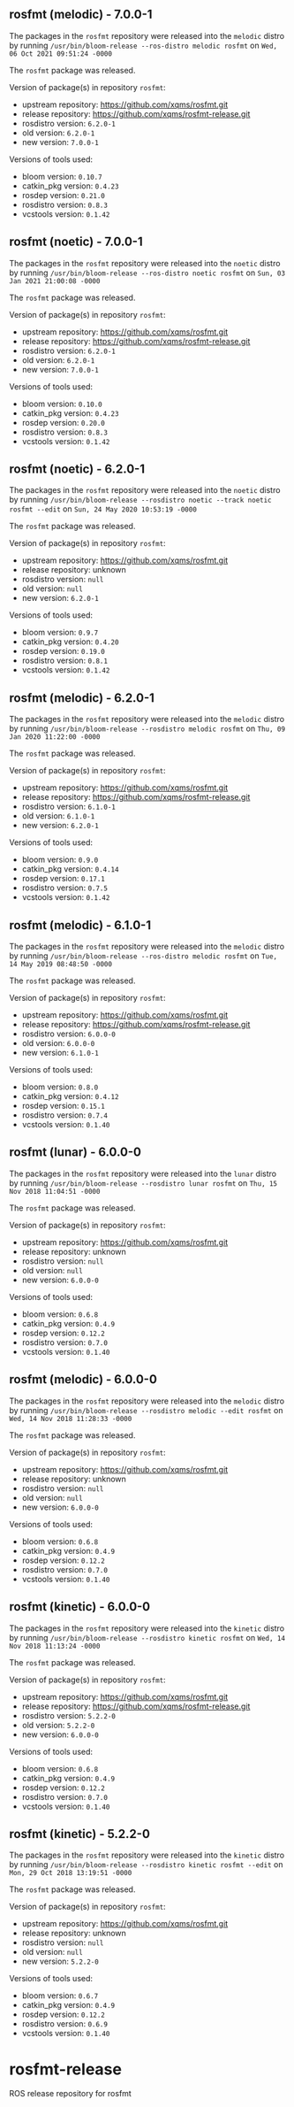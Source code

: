 ## rosfmt (melodic) - 7.0.0-1

The packages in the `rosfmt` repository were released into the `melodic` distro by running `/usr/bin/bloom-release --ros-distro melodic rosfmt` on `Wed, 06 Oct 2021 09:51:24 -0000`

The `rosfmt` package was released.

Version of package(s) in repository `rosfmt`:

- upstream repository: https://github.com/xqms/rosfmt.git
- release repository: https://github.com/xqms/rosfmt-release.git
- rosdistro version: `6.2.0-1`
- old version: `6.2.0-1`
- new version: `7.0.0-1`

Versions of tools used:

- bloom version: `0.10.7`
- catkin_pkg version: `0.4.23`
- rosdep version: `0.21.0`
- rosdistro version: `0.8.3`
- vcstools version: `0.1.42`


## rosfmt (noetic) - 7.0.0-1

The packages in the `rosfmt` repository were released into the `noetic` distro by running `/usr/bin/bloom-release --ros-distro noetic rosfmt` on `Sun, 03 Jan 2021 21:00:08 -0000`

The `rosfmt` package was released.

Version of package(s) in repository `rosfmt`:

- upstream repository: https://github.com/xqms/rosfmt.git
- release repository: https://github.com/xqms/rosfmt-release.git
- rosdistro version: `6.2.0-1`
- old version: `6.2.0-1`
- new version: `7.0.0-1`

Versions of tools used:

- bloom version: `0.10.0`
- catkin_pkg version: `0.4.23`
- rosdep version: `0.20.0`
- rosdistro version: `0.8.3`
- vcstools version: `0.1.42`


## rosfmt (noetic) - 6.2.0-1

The packages in the `rosfmt` repository were released into the `noetic` distro by running `/usr/bin/bloom-release --rosdistro noetic --track noetic rosfmt --edit` on `Sun, 24 May 2020 10:53:19 -0000`

The `rosfmt` package was released.

Version of package(s) in repository `rosfmt`:

- upstream repository: https://github.com/xqms/rosfmt.git
- release repository: unknown
- rosdistro version: `null`
- old version: `null`
- new version: `6.2.0-1`

Versions of tools used:

- bloom version: `0.9.7`
- catkin_pkg version: `0.4.20`
- rosdep version: `0.19.0`
- rosdistro version: `0.8.1`
- vcstools version: `0.1.42`


## rosfmt (melodic) - 6.2.0-1

The packages in the `rosfmt` repository were released into the `melodic` distro by running `/usr/bin/bloom-release --rosdistro melodic rosfmt` on `Thu, 09 Jan 2020 11:22:00 -0000`

The `rosfmt` package was released.

Version of package(s) in repository `rosfmt`:

- upstream repository: https://github.com/xqms/rosfmt.git
- release repository: https://github.com/xqms/rosfmt-release.git
- rosdistro version: `6.1.0-1`
- old version: `6.1.0-1`
- new version: `6.2.0-1`

Versions of tools used:

- bloom version: `0.9.0`
- catkin_pkg version: `0.4.14`
- rosdep version: `0.17.1`
- rosdistro version: `0.7.5`
- vcstools version: `0.1.42`


## rosfmt (melodic) - 6.1.0-1

The packages in the `rosfmt` repository were released into the `melodic` distro by running `/usr/bin/bloom-release --ros-distro melodic rosfmt` on `Tue, 14 May 2019 08:48:50 -0000`

The `rosfmt` package was released.

Version of package(s) in repository `rosfmt`:

- upstream repository: https://github.com/xqms/rosfmt.git
- release repository: https://github.com/xqms/rosfmt-release.git
- rosdistro version: `6.0.0-0`
- old version: `6.0.0-0`
- new version: `6.1.0-1`

Versions of tools used:

- bloom version: `0.8.0`
- catkin_pkg version: `0.4.12`
- rosdep version: `0.15.1`
- rosdistro version: `0.7.4`
- vcstools version: `0.1.40`


## rosfmt (lunar) - 6.0.0-0

The packages in the `rosfmt` repository were released into the `lunar` distro by running `/usr/bin/bloom-release --rosdistro lunar rosfmt` on `Thu, 15 Nov 2018 11:04:51 -0000`

The `rosfmt` package was released.

Version of package(s) in repository `rosfmt`:

- upstream repository: https://github.com/xqms/rosfmt.git
- release repository: unknown
- rosdistro version: `null`
- old version: `null`
- new version: `6.0.0-0`

Versions of tools used:

- bloom version: `0.6.8`
- catkin_pkg version: `0.4.9`
- rosdep version: `0.12.2`
- rosdistro version: `0.7.0`
- vcstools version: `0.1.40`


## rosfmt (melodic) - 6.0.0-0

The packages in the `rosfmt` repository were released into the `melodic` distro by running `/usr/bin/bloom-release --rosdistro melodic --edit rosfmt` on `Wed, 14 Nov 2018 11:28:33 -0000`

The `rosfmt` package was released.

Version of package(s) in repository `rosfmt`:

- upstream repository: https://github.com/xqms/rosfmt.git
- release repository: unknown
- rosdistro version: `null`
- old version: `null`
- new version: `6.0.0-0`

Versions of tools used:

- bloom version: `0.6.8`
- catkin_pkg version: `0.4.9`
- rosdep version: `0.12.2`
- rosdistro version: `0.7.0`
- vcstools version: `0.1.40`


## rosfmt (kinetic) - 6.0.0-0

The packages in the `rosfmt` repository were released into the `kinetic` distro by running `/usr/bin/bloom-release --rosdistro kinetic rosfmt` on `Wed, 14 Nov 2018 11:13:24 -0000`

The `rosfmt` package was released.

Version of package(s) in repository `rosfmt`:

- upstream repository: https://github.com/xqms/rosfmt.git
- release repository: https://github.com/xqms/rosfmt-release.git
- rosdistro version: `5.2.2-0`
- old version: `5.2.2-0`
- new version: `6.0.0-0`

Versions of tools used:

- bloom version: `0.6.8`
- catkin_pkg version: `0.4.9`
- rosdep version: `0.12.2`
- rosdistro version: `0.7.0`
- vcstools version: `0.1.40`


## rosfmt (kinetic) - 5.2.2-0

The packages in the `rosfmt` repository were released into the `kinetic` distro by running `/usr/bin/bloom-release --rosdistro kinetic rosfmt --edit` on `Mon, 29 Oct 2018 13:19:51 -0000`

The `rosfmt` package was released.

Version of package(s) in repository `rosfmt`:

- upstream repository: https://github.com/xqms/rosfmt.git
- release repository: unknown
- rosdistro version: `null`
- old version: `null`
- new version: `5.2.2-0`

Versions of tools used:

- bloom version: `0.6.7`
- catkin_pkg version: `0.4.9`
- rosdep version: `0.12.2`
- rosdistro version: `0.6.9`
- vcstools version: `0.1.40`


# rosfmt-release
ROS release repository for rosfmt
